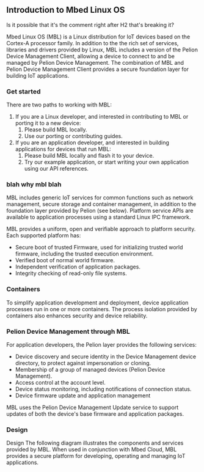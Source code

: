 ## Introduction to Mbed Linux OS

Is it possible that it's the comment right after H2 that's breaking it?

<!--Case for picking Mbed Linux and matching hardware over Mbed OS or any other hardware-->
<!---->

Mbed Linux OS (MBL) is a Linux distribution for IoT devices based on the Cortex-A processor family. In addition to the the rich set of services, libraries and drivers provided by Linux, MBL includes a version of the Pelion Device Management Client, allowing a device to connect to and be managed by Pelion Device Management. The combination of MBL and Pelion Device Management Client provides a secure foundation layer for building IoT applications.

### Get started

There are two paths to working with MBL:

1. If you are a Linux developer, and interested in contributing to MBL or porting it to a new device:
    1. Please build MBL locally.<!--Why, actually? Can't they just grab the source code and start hacking?-->
    1. Use our porting or contributing guides. <!--Planned for March, sadly-->
1. If you are an application developer, and interested in building applications for devices that run MBL:
    1. Please build MBL locally and flash it to your device.
    1. Try our example application, or start writing your own application using our API references.

### blah why mbl blah

<!--Why MBL, instead of just Mbed OS?-->
<!--And instead of just Linux?-->
<!--What specific engineering problems does MBL solve?-->
<!--Basically, this is our chance to convince engineers to give MBL a go. It can't sound like marketing - they won't read that - but it needs to intrigue them, if not outright convince them.-->

MBL includes generic IoT services for common functions such as network management, secure storage and container management, in addition to the foundation layer provided by Pelion (see below). Platform service APIs are available to application processes using <!--who's using that - the app or MBL?--> a standard Linux IPC framework.


MBL provides a uniform, open and verifiable approach to platform security. Each supported platform has:

* Secure boot of trusted Firmware, used for initializing trusted world firmware, including the trusted execution environment.
* Verified boot of normal world firmware.
* Independent verification of application packages.
* Integrity checking of read-only file systems.

### Containers

To simplify application development and deployment, device application processes run in one or more containers. The process isolation provided by containers also enhances security and device reliability.

<!--What does the user have to do or know to use them? Not in detail, obviously, this is just the intro. But some overview.-->

### Pelion Device Management through MBL

For application developers, the Pelion layer provides the following services:

* Device discovery and secure identity in the Device Management device directory, to protect against impersonation or cloning.
* Membership of a group of managed devices (Pelion Device Management).<!--Why does the reader care?-->
* Access control at the account level.
* Device status monitoring, including notifications of connection status.
* Device firmware update and application management

MBL uses the Pelion Device Management Update service to support updates of both the device's base firmware and application packages.

### Design

Design
The following diagram illustrates the components and services provided by MBL.  When used in conjunction with Mbed Cloud, MBL provides a secure platform for developing, operating and managing IoT applications.
